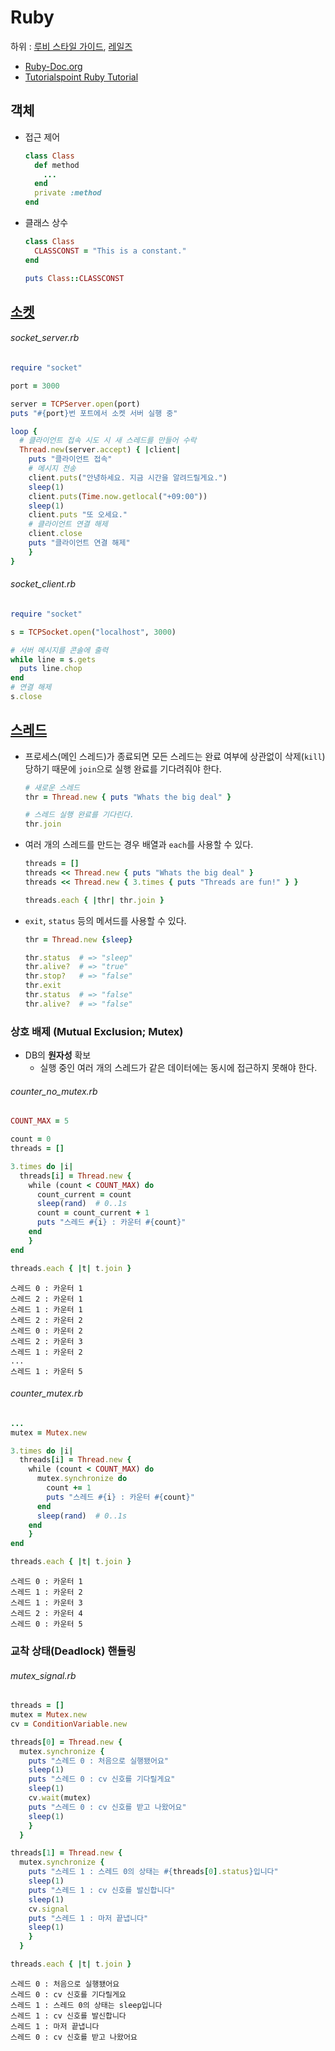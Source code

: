# Ruby

하위 : [루비 스타일 가이드](https://github.com/reverince/TIL/blob/master/lang/ruby/style_guide.md), [레일즈](https://github.com/reverince/TIL/blob/master/lang/ruby/rails.md)

* [Ruby-Doc.org](https://ruby-doc.org)
* [Tutorialspoint Ruby Tutorial](https://www.tutorialspoint.com/ruby/index.htm)


## 객체

* 접근 제어
  ```ruby
  class Class
    def method
      ...
    end
    private :method
  end
  ```

* 클래스 상수
  ```ruby
  class Class
    CLASSCONST = "This is a constant."
  end

  puts Class::CLASSCONST
  ```


## [소켓](https://ruby-doc.org/stdlib-2.5.0/libdoc/socket/rdoc/Socket.html)

###### socket_server.rb

```ruby
require "socket"

port = 3000

server = TCPServer.open(port)
puts "#{port}번 포트에서 소켓 서버 실행 중"

loop {
  # 클라이언트 접속 시도 시 새 스레드를 만들어 수락
  Thread.new(server.accept) { |client|
    puts "클라이언트 접속"
    # 메시지 전송
    client.puts("안녕하세요. 지금 시간을 알려드릴게요.")
    sleep(1)
    client.puts(Time.now.getlocal("+09:00"))
    sleep(1)
    client.puts "또 오세요."
    # 클라이언트 연결 해제
    client.close
    puts "클라이언트 연결 해제"
    }
}
```

###### socket_client.rb

```ruby
require "socket"

s = TCPSocket.open("localhost", 3000)

# 서버 메시지를 콘솔에 출력
while line = s.gets
  puts line.chop
end
# 연결 해제
s.close
```


## [스레드](https://ruby-doc.org/core-2.5.0/Thread.html)

* 프로세스(메인 스레드)가 종료되면 모든 스레드는 완료 여부에 상관없이 삭제(`kill`)당하기 때문에 `join`으로 실행 완료를 기다려줘야 한다.
  ```ruby
  # 새로운 스레드
  thr = Thread.new { puts "Whats the big deal" }

  # 스레드 실행 완료를 기다린다.
  thr.join
  ```

* 여러 개의 스레드를 만드는 경우 배열과 `each`를 사용할 수 있다.
  ```ruby
  threads = []
  threads << Thread.new { puts "Whats the big deal" }
  threads << Thread.new { 3.times { puts "Threads are fun!" } }

  threads.each { |thr| thr.join }
  ```

* `exit`, `status` 등의 메서드를 사용할 수 있다.
  ```ruby
  thr = Thread.new {sleep}

  thr.status  # => "sleep"
  thr.alive?  # => "true"
  thr.stop?   # => "false"
  thr.exit
  thr.status  # => "false"
  thr.alive?  # => "false"
  ```

### 상호 배제 (Mutual Exclusion; Mutex)

* DB의 **원자성** 확보
  * 실행 중인 여러 개의 스레드가 같은 데이터에는 동시에 접근하지 못해야 한다.

###### counter_no_mutex.rb

```ruby
COUNT_MAX = 5

count = 0
threads = []

3.times do |i|
  threads[i] = Thread.new {
    while (count < COUNT_MAX) do
      count_current = count
      sleep(rand)  # 0..1s
      count = count_current + 1
      puts "스레드 #{i} : 카운터 #{count}"
    end
    }
end

threads.each { |t| t.join }
```

```
스레드 0 : 카운터 1
스레드 2 : 카운터 1
스레드 1 : 카운터 1
스레드 2 : 카운터 2
스레드 0 : 카운터 2
스레드 2 : 카운터 3
스레드 1 : 카운터 2
...
스레드 1 : 카운터 5
```

###### counter_mutex.rb

```ruby
...
mutex = Mutex.new

3.times do |i|
  threads[i] = Thread.new {
    while (count < COUNT_MAX) do
      mutex.synchronize do
        count += 1
        puts "스레드 #{i} : 카운터 #{count}"
      end
      sleep(rand)  # 0..1s
    end
    }
end

threads.each { |t| t.join }
```

```
스레드 0 : 카운터 1
스레드 1 : 카운터 2
스레드 1 : 카운터 3
스레드 2 : 카운터 4
스레드 0 : 카운터 5
```

### 교착 상태(Deadlock) 핸들링

###### mutex_signal.rb

```ruby
threads = []
mutex = Mutex.new
cv = ConditionVariable.new

threads[0] = Thread.new {
  mutex.synchronize {
    puts "스레드 0 : 처음으로 실행됐어요"
    sleep(1)
    puts "스레드 0 : cv 신호를 기다릴게요"
    sleep(1)
    cv.wait(mutex)
    puts "스레드 0 : cv 신호를 받고 나왔어요"
    sleep(1)
    }
  }

threads[1] = Thread.new {
  mutex.synchronize {
    puts "스레드 1 : 스레드 0의 상태는 #{threads[0].status}입니다"
    sleep(1)
    puts "스레드 1 : cv 신호를 발신합니다"
    sleep(1)
    cv.signal
    puts "스레드 1 : 마저 끝냅니다"
    sleep(1)
    }
  }

threads.each { |t| t.join }
```

```
스레드 0 : 처음으로 실행됐어요
스레드 0 : cv 신호를 기다릴게요
스레드 1 : 스레드 0의 상태는 sleep입니다
스레드 1 : cv 신호를 발신합니다
스레드 1 : 마저 끝냅니다
스레드 0 : cv 신호를 받고 나왔어요
```
